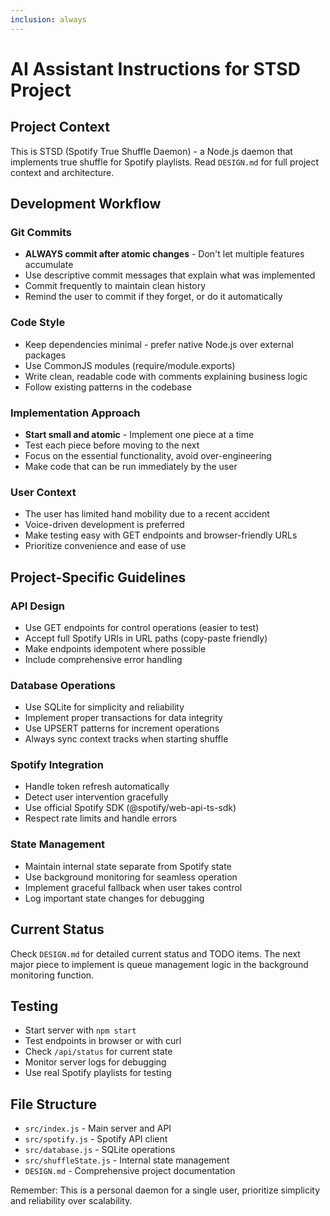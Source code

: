 ```yaml
---
inclusion: always
---
```


# AI Assistant Instructions for STSD Project

## Project Context
This is STSD (Spotify True Shuffle Daemon) - a Node.js daemon that implements true shuffle for Spotify playlists. Read `DESIGN.md` for full project context and architecture.

## Development Workflow

### Git Commits
- **ALWAYS commit after atomic changes** - Don't let multiple features accumulate
- Use descriptive commit messages that explain what was implemented
- Commit frequently to maintain clean history
- Remind the user to commit if they forget, or do it automatically

### Code Style
- Keep dependencies minimal - prefer native Node.js over external packages
- Use CommonJS modules (require/module.exports)
- Write clean, readable code with comments explaining business logic
- Follow existing patterns in the codebase

### Implementation Approach
- **Start small and atomic** - Implement one piece at a time
- Test each piece before moving to the next
- Focus on the essential functionality, avoid over-engineering
- Make code that can be run immediately by the user

### User Context
- The user has limited hand mobility due to a recent accident
- Voice-driven development is preferred
- Make testing easy with GET endpoints and browser-friendly URLs
- Prioritize convenience and ease of use

## Project-Specific Guidelines

### API Design
- Use GET endpoints for control operations (easier to test)
- Accept full Spotify URIs in URL paths (copy-paste friendly)
- Make endpoints idempotent where possible
- Include comprehensive error handling

### Database Operations
- Use SQLite for simplicity and reliability
- Implement proper transactions for data integrity
- Use UPSERT patterns for increment operations
- Always sync context tracks when starting shuffle

### Spotify Integration
- Handle token refresh automatically
- Detect user intervention gracefully
- Use official Spotify SDK (@spotify/web-api-ts-sdk)
- Respect rate limits and handle errors

### State Management
- Maintain internal state separate from Spotify state
- Use background monitoring for seamless operation
- Implement graceful fallback when user takes control
- Log important state changes for debugging

## Current Status
Check `DESIGN.md` for detailed current status and TODO items. The next major piece to implement is queue management logic in the background monitoring function.

## Testing
- Start server with `npm start`
- Test endpoints in browser or with curl
- Check `/api/status` for current state
- Monitor server logs for debugging
- Use real Spotify playlists for testing

## File Structure
- `src/index.js` - Main server and API
- `src/spotify.js` - Spotify API client
- `src/database.js` - SQLite operations
- `src/shuffleState.js` - Internal state management
- `DESIGN.md` - Comprehensive project documentation

Remember: This is a personal daemon for a single user, prioritize simplicity and reliability over scalability.